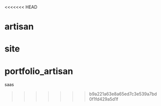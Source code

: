 <<<<<<< HEAD
# artisan
site
=======
# portfolio_artisan
saas 
>>>>>>> b9a221a63e8a65ed7c3e539a7bd0f1fd429a5d1f
